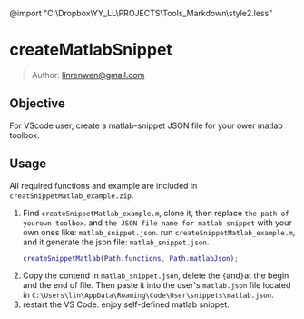 @import "C:\Dropbox\YY_LL\PROJECTS\Tools_Markdown\style2.less"

# createMatlabSnippet

>Author: linrenwen@gmail.com

## Objective
For VScode user, create a matlab-snippet JSON file for your ower matlab toolbox.

## Usage

All required functions and example are included in `creatSnippetMatlab_example.zip`. 

1. Find `createSnippetMatlab_example.m`, clone it, then replace `the path of yourown toolbox`. and `the JSON file name for matlab snippet` with your own ones like: `matlab_snippet.json`. run `createSnippetMatlab_example.m`, and it generate the json file: `matlab_snippet.json`.
   ``` matlab
   createSnippetMatlab(Path.functions, Path.matlabJson);
   ```
2. Copy the contend in `matlab_snippet.json`, delete the `{`and`}`at the begin and the end of file. Then paste it into the user's `matlab.json` file located in `C:\Users\lin\AppData\Roaming\Code\User\snippets\matlab.json`.
3. restart the VS Code. enjoy self-defined matlab snippet.